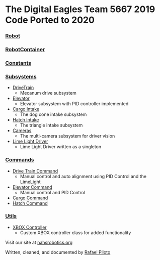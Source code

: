 # The Digital Eagles Team 5667 2019 Code Ported to 2020

### [Robot](src/main/java/frc/robot/Robot.java)

### [RobotContainer](src/main/java/frc/robot/RobotContainer.java)

### [Constants](src/main/java/frc/robot/Constants.java)

### [Subsystems](src/main/java/frc/robot/subsystems)

* [DriveTrain](src/main/java/frc/robot/subsystems/drivetrain/MecanumDriveSubsystem.java)
  * Mecanum drive subsystem
* [Elevator](src/main/java/frc/robot/subsystems/elevator/ElevatorPIDSubsystem.java)
  * Elevator subsystem with PID controller implemented
* [Cargo Intake](src/main/java/frc/robot/subsystems/intakes/CargoSubsystem.java)
  * The dog cone intake subsystem
* [Hatch Intake](src/main/java/frc/robot/subsystems/intakes/HatchSubystem.java)
  * The triangle intake subsystem
* [Cameras](src/main/java/frc/robot/subsystems/vision/CameraSubsystem.java)
  * The multi-camera subsystem for driver vision
* [Lime Light Driver](src/main/java/frc/robot/subsystems/vision/LimeLightSubsystem.java)
  * Lime Light Driver written as a singleton

### [Commands](src/main/java/frc/robot/commands)

* [Drive Train Command](src/main/java/frc/robot/commands/MecanumDriveCommand.java)
  * Manual control and auto alignment using PID Control and the LimeLight
* [Elevator Command](src/main/java/frc/robot/commands/ElevatorCommand.java)
  * Manual control and PID Control
* [Cargo Command](src/main/java/frc/robot/commands/CargoCommand.java)
* [Hatch Command](src/main/java/frc/robot/commands/HatchCommand.java)

### [Utils](src/main/java/frc/robot/utils)

* [XBOX Controller](src/main/java/frc/robot/utils/Controller.java)
  * Custom XBOX controller class for added functionality

Visit our site at [nahsrobotics.org](https://nahsrobotics.org)

Written, cleaned, and documented by [Rafael Piloto](https://rafaelpiloto10.herokuapp.com/)
